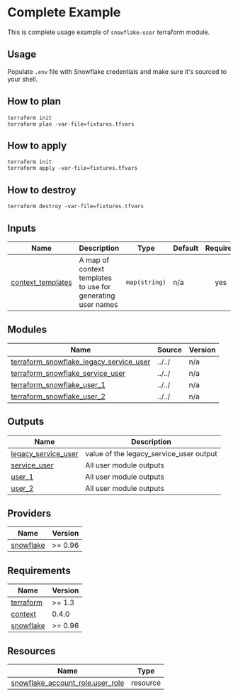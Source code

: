# Complete Example

This is complete usage example of `snowflake-user` terraform module.

## Usage
Populate `.env` file with Snowflake credentials and make sure it's sourced to your shell.

## How to plan

```shell
terraform init
terraform plan -var-file=fixtures.tfvars
```

## How to apply

```shell
terraform init
terraform apply -var-file=fixtures.tfvars
```

## How to destroy

```shell
terraform destroy -var-file=fixtures.tfvars
```


<!-- BEGIN_TF_DOCS -->




## Inputs

| Name | Description | Type | Default | Required |
|------|-------------|------|---------|:--------:|
| <a name="input_context_templates"></a> [context\_templates](#input\_context\_templates) | A map of context templates to use for generating user names | `map(string)` | n/a | yes |

## Modules

| Name | Source | Version |
|------|--------|---------|
| <a name="module_terraform_snowflake_legacy_service_user"></a> [terraform\_snowflake\_legacy\_service\_user](#module\_terraform\_snowflake\_legacy\_service\_user) | ../../ | n/a |
| <a name="module_terraform_snowflake_service_user"></a> [terraform\_snowflake\_service\_user](#module\_terraform\_snowflake\_service\_user) | ../../ | n/a |
| <a name="module_terraform_snowflake_user_1"></a> [terraform\_snowflake\_user\_1](#module\_terraform\_snowflake\_user\_1) | ../../ | n/a |
| <a name="module_terraform_snowflake_user_2"></a> [terraform\_snowflake\_user\_2](#module\_terraform\_snowflake\_user\_2) | ../../ | n/a |

## Outputs

| Name | Description |
|------|-------------|
| <a name="output_legacy_service_user"></a> [legacy\_service\_user](#output\_legacy\_service\_user) | value of the legacy\_service\_user output |
| <a name="output_service_user"></a> [service\_user](#output\_service\_user) | All user module outputs |
| <a name="output_user_1"></a> [user\_1](#output\_user\_1) | All user module outputs |
| <a name="output_user_2"></a> [user\_2](#output\_user\_2) | All user module outputs |

## Providers

| Name | Version |
|------|---------|
| <a name="provider_snowflake"></a> [snowflake](#provider\_snowflake) | >= 0.96 |

## Requirements

| Name | Version |
|------|---------|
| <a name="requirement_terraform"></a> [terraform](#requirement\_terraform) | >= 1.3 |
| <a name="requirement_context"></a> [context](#requirement\_context) | 0.4.0 |
| <a name="requirement_snowflake"></a> [snowflake](#requirement\_snowflake) | >= 0.96 |

## Resources

| Name | Type |
|------|------|
| [snowflake_account_role.user_role](https://registry.terraform.io/providers/snowflakedb/snowflake/latest/docs/resources/account_role) | resource |
<!-- END_TF_DOCS -->
